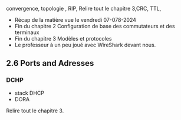 convergence, topologie , RIP, Relire tout le chapitre 3,CRC, TTL, 


- Récap de la matière vue le vendredi 07-078-2024
- Fin du chapitre 2 Configuration de base des commutateurs et des terminaux
- Fin du chapitre 3 Modèles et protocoles
- Le professeur à un peu joué avec WireShark devant nous.
## 2.6 Ports and Adresses

### DCHP
- stack DHCP
- DORA 

Relire tout le chapitre 3.